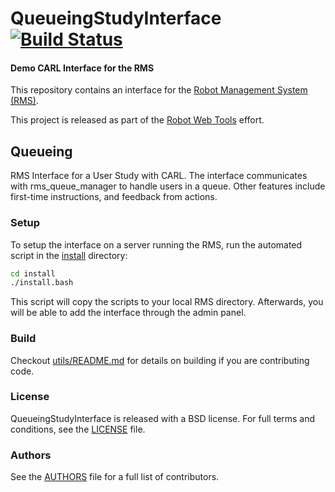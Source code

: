 QueueingStudyInterface [![Build Status](https://api.travis-ci.org/WPI-RAIL/QueueingStudyInterface.png)](https://travis-ci.org/WPI-RAIL/QueueingStudyInterface)
=================

#### Demo CARL Interface for the RMS

This repository contains an interface for the [Robot Management System (RMS)](https://github.com/WPI-RAIL/rms).

This project is released as part of the [Robot Web Tools](http://robotwebtools.org/) effort.

## Queueing

RMS Interface for a User Study with CARL. The interface communicates with rms_queue_manager to handle users in a queue. Other features include first-time instructions, and feedback from actions. 

### Setup
To setup the interface on a server running the RMS, run the automated script in the [install](install) directory:

```bash
cd install
./install.bash
```

This script will copy the scripts to your local RMS directory. Afterwards, you will be able to add the interface through the admin panel.

### Build
Checkout [utils/README.md](utils/README.md) for details on building if you are contributing code.

### License
QueueingStudyInterface is released with a BSD license. For full terms and conditions, see the [LICENSE](LICENSE) file.

### Authors
See the [AUTHORS](AUTHORS.md) file for a full list of contributors.
